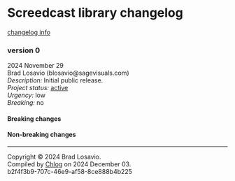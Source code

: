 <body><h1>Screedcast library changelog</h1><a href="https://github.com/blosavio/chlog">changelog info</a><section><h3>version 0</h3><p>2024 November 29<br />Brad Losavio (blosavio@sagevisuals.com)<br /><em>Description: </em>Initial public release.<br /><em>Project status: </em><a href="https://github.com/metosin/open-source/blob/main/project-status.md">active</a><br /><em>Urgency: </em>low<br /><em>Breaking: </em>no</p><p></p><div><h4>Breaking changes</h4><ul></ul><h4>Non-breaking changes</h4><ul></ul></div><hr /></section><p id="page-footer">Copyright © 2024 Brad Losavio.<br />Compiled by <a href="https://github.com/blosavio/chlog">Chlog</a> on 2024 December 03.<span id="uuid"><br />b2f4f3b9-707c-46e9-af58-8ce888b4b225</span></p></body>